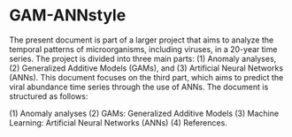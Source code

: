 # GAM-ANNstyle
The present document is part of a larger project that aims to analyze the temporal patterns of microorganisms, including viruses, in a 20-year time series. The project is divided into three main parts: (1) Anomaly analyses, (2) Generalized Additive Models (GAMs), and (3) Artificial Neural Networks (ANNs). This document focuses on the third part, which aims to predict the viral abundance time series through the use of ANNs. The document is structured as follows: 

  (1) Anomaly analyses
  (2) GAMs: Generalized Additive Models
  (3) Machine Learning: Artificial Neural Networks (ANNs)
  (4) References.
